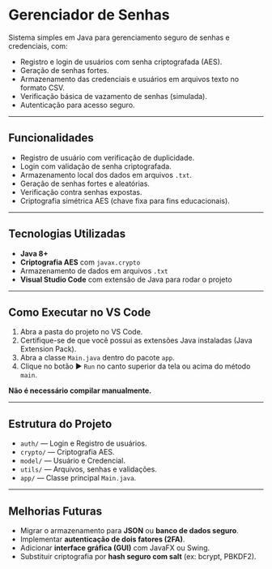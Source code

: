 # Gerenciador de Senhas

Sistema simples em Java para gerenciamento seguro de senhas e credenciais, com:

- Registro e login de usuários com senha criptografada (AES).
- Geração de senhas fortes.
- Armazenamento das credenciais e usuários em arquivos texto no formato CSV.
- Verificação básica de vazamento de senhas (simulada).
- Autenticação para acesso seguro.

---

## Funcionalidades

- Registro de usuário com verificação de duplicidade.
- Login com validação de senha criptografada.
- Armazenamento local dos dados em arquivos `.txt`.
- Geração de senhas fortes e aleatórias.
- Verificação contra senhas expostas.
- Criptografia simétrica AES (chave fixa para fins educacionais).

---

## Tecnologias Utilizadas

- **Java 8+**
- **Criptografia AES** com `javax.crypto`
- Armazenamento de dados em arquivos `.txt`
- **Visual Studio Code** com extensão de Java para rodar o projeto

---

## Como Executar no VS Code

1. Abra a pasta do projeto no VS Code.
2. Certifique-se de que você possui as extensões Java instaladas (Java Extension Pack).
3. Abra a classe `Main.java` dentro do pacote `app`.
4. Clique no botão ▶️ `Run` no canto superior da tela ou acima do método `main`.

**Não é necessário compilar manualmente.**

---

## Estrutura do Projeto

- `auth/` — Login e Registro de usuários.
- `crypto/` — Criptografia AES.
- `model/` — Usuário e Credencial.
- `utils/` — Arquivos, senhas e validações.
- `app/` — Classe principal `Main.java`.

---

## Melhorias Futuras

- Migrar o armazenamento para **JSON** ou **banco de dados seguro**.
- Implementar **autenticação de dois fatores (2FA)**.
- Adicionar **interface gráfica (GUI)** com JavaFX ou Swing.
- Substituir criptografia por **hash seguro com salt** (ex: bcrypt, PBKDF2).

